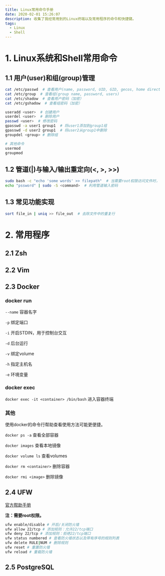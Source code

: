 ```yaml
---
title: Linux常用命令手册
date: 2020-02-01 15:26:07
description: 收集了我经常用到的Linux终端以及常用程序的命令和快捷键。
tags: 
  - Linux
  - Shell
---
```


# 1. Linux系统和Shell常用命令

## 1.1 用户(user)和组(group)管理

```sh
cat /etc/passwd  # 查看用户(name, password, UID, GID, gecos, home directory, shell)
cat /etc/group  # 查看组(group name, password, users)
cat /etc/shadow  # 查看用户密码（加密）
cat /etc/gshadow  # 查看组密码（加密）

useradd <user>  # 创建用户
userdel <user>  # 删除用户
passwd <user>  # 修改密码
gpasswd -a user1 group1  # 将user1添加到group1组
gpasswd -d user2 group1  # 将user2从group1中删除
groupdel <group> # 删除组

# 其他命令
usermod
groupmod
```

## 1.2 管道(|)与输入/输出重定向(<, >, >>)

```sh
sudo bash -c "echo 'some words' >> filepath"  # 当需要root权限访问文件时，使用`bash -c`包装整条命令
echo "pssword" | sudo -S <command>  # 利用管道输入密码
```

## 1.3 常见功能实现

```sh
sort file_in | uniq >> file_out  # 去除文件中的重复行
```

# 2. 常用程序

## 2.1 Zsh

## 2.2 Vim

## 2.3 Docker

### docker run

`--name` 容器名字

`-p` 绑定端口

`-i` 开启STDIN，用于控制台交互

`-d` 后台运行

`-v` 绑定volume

`-h` 指定主机名

`-e` 环境变量

### docker exec

`docker exec -it <container> /bin/bash` 进入容器终端

### 其他

使用docker的命令行帮助查看使用方法可能更便捷。

`docker ps -a` 查看全部容器

`docker images` 查看本地镜像

`docker volume ls` 查看volumes

`docker rm <container>` 删除容器

`docker rmi <image>` 删除镜像


## 2.4 UFW

[官方帮助手册](https://help.ubuntu.com/community/UFW)

__注：需要root权限。__

```sh
ufw enable/disable # 开启/关闭防火墙
ufw allow 22/tcp # 添加规则：允许22/tcp端口
ufw deny 22/tcp # 添加规则：拒绝22/tcp端口
ufw status numbered # 查看防火墙状态以及带有序号的规则列表
ufw delete RULE|NUM # 删除规则
ufw reset # 重置防火墙
ufw reload # 重载防火墙
``` 
## 2.5 PostgreSQL


